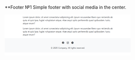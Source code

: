 **Footer №1
Simple footer with social media in the center.

<img src="footer-1/screenshot.png" alt="webkit-pro" style="width: 400px;">
